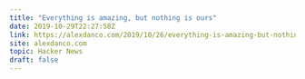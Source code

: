 ```yaml
---
title: "Everything is amazing, but nothing is ours"
date: 2019-10-29T22:27:58Z
link: https://alexdanco.com/2019/10/26/everything-is-amazing-but-nothing-is-ours/?utm_medium=RSS&utm_source=hune
site: alexdanco.com
topic: Hacker News
draft: false
---
```

